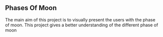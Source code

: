 ## Phases Of Moon
The main aim of this project is to visually present the users with the phase of moon. This project
gives a better understanding of the different phase of moon
